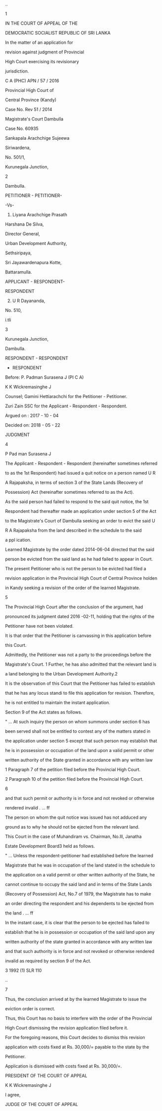 ..

1

IN THE COURT OF APPEAL OF THE

DEMOCRATIC SOCIALIST REPUBLIC OF SRI LANKA

In the matter of an application for

revision against judgment of Provincial

High Court exercising its revisionary

jurisdiction.

C A (PHC) APN / 57 / 2016

Provincial High Court of

Central Province (Kandy)

Case No. Rev 51 / 2014

Magistrate's Court Dambulla

Case No. 60935

Sankapala Arachchige Sujeewa

Siriwardena,

No. 501/1,

Kurunegala Junction,

2

Dambulla.

PETITIONER - PETITIONER-

-Vs-

1. Liyana Arachchige Prasath

Harshana De Silva,

Director General,

Urban Development Authority,

Sethsiripaya,

Sri Jayawardenapura Kotte,

Battaramulla.

APPLICANT - RESPONDENT-

RESPONDENT

2. U R Dayananda,

No. 510,

i.tIi

3

Kurunegala Junction,

Dambulla.

RESPONDENT - RESPONDENT

- RESPONDENT

Before: P. Padman Surasena J (PI C A)

K K Wickremasinghe J

Counsel; Gamini Hettiarachchi for the Petitioner - Petitioner.

Zuri Zain SSC for the Applicant - Respondent - Respondent.

Argued on : 2017 - 10 - 04

Decided on: 2018 - 05 - 22

JUDGMENT

4

P Pad man Surasena J

The Applicant - Respondent - Respondent (hereinafter sometimes referred

to as the 1st Respondent) had issued a quit notice on a person named U R

A Rajapaksha, in terms of section 3 of the State Lands (Recovery of

Possession) Act (hereinafter sometimes referred to as the Act).

As the said person had failed to respond to the said quit notice, the 1st

Respondent had thereafter made an application under section 5 of the Act

to the Magistrate's Court of Dambulla seeking an order to evict the said U

R A Rajapaksha from the land described in the schedule to the said

a ppl ication.

Learned Magistrate by the order dated 2014-06-04 directed that the said

person be evicted from the said land as he had failed to appear in Court.

The present Petitioner who is not the person to be evicted had filed a

revision application in the Provincial High Court of Central Province holden

in Kandy seeking a revision of the order of the learned Magistrate.

5

The Provincial High Court after the conclusion of the argument, had

pronounced its judgment dated 2016 -02-11, holding that the rights of the

Petitioner have not been violated.

It is that order that the Petitioner is canvassing in this application before

this Court.

Admittedly, the Petitioner was not a party to the proceedings before the

Magistrate's Court. 1 Further, he has also admitted that the relevant land is

a land belonging to the Urban Development Authority.2

It is the observation of this Court that the Petitioner has failed to establish

that he has any locus standi to file this application for revision. Therefore,

he is not entitled to maintain the instant application.

Section 9 of the Act states as follows.

" ... At such inquiry the person on whom summons under section 6 has

been served shall not be entitled to contest any of the matters stated in

the application under section 5 except that such person may establish that

he is in possession or occupation of the land upon a valid permit or other

written authority of the State granted in accordance with any written law

1 Paragraph 7 of the petition filed before the Provincial High Court.

2 Paragraph 10 of the petition filed before the Provincial High Court.

6

and that such permit or authority is in force and not revoked or otherwise

rendered invalid . ... ff

The person on whom the quit notice was issued has not adduced any

ground as to why he should not be ejected from the relevant land.

This Court in the case of Muhandiram vs. Chairman, No.lll, Janatha

Estate Development Board3 held as follows.

" ... Unless the respondent-petitioner had established before the learned

Magistrate that he was in occupation of the land stated in the schedule to

the application on a valid permit or other written authority of the State, he

cannot continue to occupy the said land and in terms of the State Lands

(Recovery of Possession) Act, No.7 of 1979, the Magistrate has to make

an order directing the respondent and his dependents to be ejected from

the land . ... ff

In the instant case, it is clear that the person to be ejected has failed to

establish that he is in possession or occupation of the said land upon any

written authority of the state granted in accordance with any written law

and that such authority is in force and not revoked or otherwise rendered

invalid as required by section 9 of the Act.

3 1992 (1) SLR 110

..

7

Thus, the conclusion arrived at by the learned Magistrate to issue the

eviction order is correct.

Thus, this Court has no basis to interfere with the order of the Provincial

High Court dismissing the revision application filed before it.

For the foregoing reasons, this Court decides to dismiss this revision

application with costs fixed at Rs. 30,000/= payable to the state by the

Petitioner.

Application is dismissed with costs fixed at Rs. 30,000/=.

PRESIDENT OF THE COURT OF APPEAL

K K Wickremasinghe J

I agree,

JUDGE OF THE COURT OF APPEAL